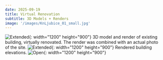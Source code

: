 ```yaml
---
date: 2025-09-19
title: Virtual Renovation
subtitle: 3D Models + Renders
image: '/images/KnLjubice_01_small.jpg'
---
```


![Extended](/images/KnLjubice_01_small.jpg){: width="1200" height="900"}
3D model and render of existing building, virtually renovated. The render was combined with an actual photo of the site. 
![Extended](/images/KnLjubice_01_Comparison.jpg){: width="1200" height="900"}
Rendered building elevations.
![Open](/images/Rendered_elevations.jpg){: width="1200" height="900"}

